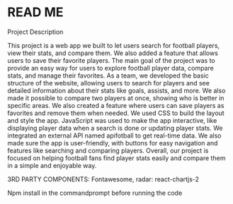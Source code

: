 # READ ME
Project Description

This project is a web app we built to let users search for football players, view their stats, and compare them. We also added a feature that allows users to save their favorite players. The main goal of the project was to provide an easy way for users to explore football player data, compare stats, and manage their favorites.
As a team, we developed the basic structure of the website, allowing users to search for players and see detailed information about their stats like goals, assists, and more. We also made it possible to compare two players at once, showing who is better in specific areas. We also created a feature where users can save players as favorites and remove them when needed.
We used CSS to build the layout and style the app. JavaScript was used to make the app interactive, like displaying player data when a search is done or updating player stats. We integrated an external API named apifotball to get real-time data. We also made sure the app is user-friendly, with buttons for easy navigation and features like searching and comparing players.
Overall, our project is focused on helping football fans find player stats easily and compare them in a simple and enjoyable way.

3RD PARTY COMPONENTS:
Fontawesome,
radar: react-chartjs-2

Npm install in the commandprompt before running the code
